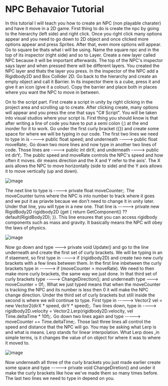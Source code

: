 # NPC Behavaior Tutorial
In this tutorial I will teach you how to create an NPC (non playable charater) and have it move in a 2D game. First thing to do is create the npc by going to the hierarchy (left side) and right click. Once you right click many options appear and you need to go down to 2D object and once clicked more options appear and press Sprites. After that, even more options will appear. Go to square be thats what i will be using. Name the square npc and in the top of its inspector (right side) and so to Layer. Create a new layer called NPC because it will be important afterwards. The top of the NPC's inspector says layer and when pressed there will be different layers. You created the NPC layer and thats the layer you press. In the inspector of the NPC add a Rigidbody2D and Box Collider 2D. Go back to the hierarchy and create an empty object and call it Barrier. In its inspector there is a cube, press it and give it an icon (give it a colour). Copy the barrier and place both in places where you want the NPC to move in between.

On to the script part. First create a script in unity by right clicking in the project area and scrolling up to create. After clicking create, many options will appear and you press the one that says "C# Script". 
You will be taken into visual studios where your script is. First thing you should know is that after writing a line of code you have to put a semi colon (;) at the end inorder for it to work. Go under the first curly
bracket ({}) and create some space for where we will be typing in our code. The first two lines we need to type in is ----> public float speed; and underneath ----> public float moveRate;. Go down two more lines and now
type in another two lines of code. Those lines are ----> public int dirX; and underneath ----> public int dirY;. The public speed and moveRate controls the NPC's speed and how often it moves. dir means direction and the X and Y refer to the axis'. The X axis allows the NPC to move horizontally (side to side) and the Y axis allows it to move vertically (up and down).

![image](https://github.com/user-attachments/assets/c951efdd-bf79-4a23-9d9a-2e8490548baf)

The next line to type is ----> private float moveCounter;. The moveCounter turns where the NPC is into number to track where it goes and we put it as priavte becaue we don't need to change it in unity later. Under that line,
you will type in a new one. That line is -----> private new RigidBody2D rigidbody2D {get { return GetComponent<RigidBody2D>() ?? default(RigidBody2D); }}. This line ensures that you can access rigidbody components such as mass and gravity. It basically means the NPC will obey the laws of physics. 

![image](https://github.com/user-attachments/assets/55bf155d-15cb-4bd3-be96-2bda27f4657c)

Now go down and type ---> private void Update() and go to the line underneath and create the first set of curly brackets. We will be typing in an if staement, so first type in ----> if (rigidbody2D) and create two new curly brackets with a few lines between them. In the first line inbetween the curly brackets type in -----> if (moveCounter > moveRate). We need to then make more curly brackets, the same way we just done. In that third set of curly brackets type ----> ChangeDirection(); and underneath type ---> moveCounter = 0f;. What we just typed means that when the moveCounter is tracking the NPC and its number is less then 0 it will make the NPC change direction. Under the third set of curly brackets but still inside the second is where we will continue to type. First type in -----> Vector2 vel = new Vector2(dirX * speed, dirY * speed);. Two lines down, type in ----> rigidbody2D.velocity = Vector2.Lerp(rigidbody2D.velocity, vel Time.deltaTime * 10f);. Go down two lines again and type -----> moveCounter += Time.deltaTime;. Those last three lines all control the speed and distance that the NPC will go. You may be asking what Lerp is and what is means. Lerp stands for linear interpolation. What Lerp does ,in simple terms, is it changes the value of on object for where it was to where it moved to.

![image](https://github.com/user-attachments/assets/79757de7-ed8c-4f23-90dc-e2469806fc11)

Now underneath all three of the curly brackets you just made earlier create some space and type -----> private void ChangeDiretion() and under it make the curly brackets like how we've made them so many times before.
The last two lines we need to type in depend on you.
